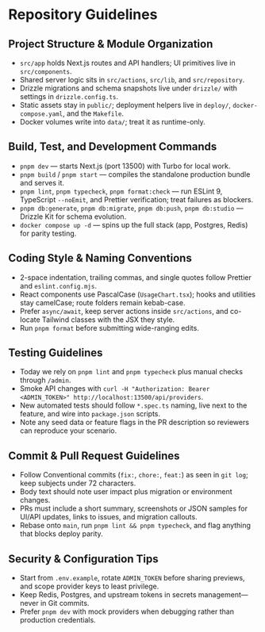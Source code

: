 # Repository Guidelines

## Project Structure & Module Organization
- `src/app` holds Next.js routes and API handlers; UI primitives live in `src/components`.
- Shared server logic sits in `src/actions`, `src/lib`, and `src/repository`.
- Drizzle migrations and schema snapshots live under `drizzle/` with settings in `drizzle.config.ts`.
- Static assets stay in `public/`; deployment helpers live in `deploy/`, `docker-compose.yaml`, and the `Makefile`.
- Docker volumes write into `data/`; treat it as runtime-only.

## Build, Test, and Development Commands
- `pnpm dev` — starts Next.js (port 13500) with Turbo for local work.
- `pnpm build` / `pnpm start` — compiles the standalone production bundle and serves it.
- `pnpm lint`, `pnpm typecheck`, `pnpm format:check` — run ESLint 9, TypeScript `--noEmit`, and Prettier verification; treat failures as blockers.
- `pnpm db:generate`, `pnpm db:migrate`, `pnpm db:push`, `pnpm db:studio` — Drizzle Kit for schema evolution.
- `docker compose up -d` — spins up the full stack (app, Postgres, Redis) for parity testing.

## Coding Style & Naming Conventions
- 2-space indentation, trailing commas, and single quotes follow Prettier and `eslint.config.mjs`.
- React components use PascalCase (`UsageChart.tsx`); hooks and utilities stay camelCase; route folders remain kebab-case.
- Prefer `async/await`, keep server actions inside `src/actions`, and co-locate Tailwind classes with the JSX they style.
- Run `pnpm format` before submitting wide-ranging edits.

## Testing Guidelines
- Today we rely on `pnpm lint` and `pnpm typecheck` plus manual checks through `/admin`.
- Smoke API changes with `curl -H "Authorization: Bearer <ADMIN_TOKEN>" http://localhost:13500/api/providers`.
- New automated tests should follow `*.spec.ts` naming, live next to the feature, and wire into `package.json` scripts.
- Note any seed data or feature flags in the PR description so reviewers can reproduce your scenario.

## Commit & Pull Request Guidelines
- Follow Conventional commits (`fix:`, `chore:`, `feat:`) as seen in `git log`; keep subjects under 72 characters.
- Body text should note user impact plus migration or environment changes.
- PRs must include a short summary, screenshots or JSON samples for UI/API updates, links to issues, and migration callouts.
- Rebase onto `main`, run `pnpm lint && pnpm typecheck`, and flag anything that blocks deploy parity.

## Security & Configuration Tips
- Start from `.env.example`, rotate `ADMIN_TOKEN` before sharing previews, and scope provider keys to least privilege.
- Keep Redis, Postgres, and upstream tokens in secrets management—never in Git commits.
- Prefer `pnpm dev` with mock providers when debugging rather than production credentials.
